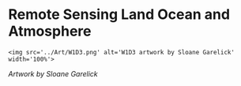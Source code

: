 # Remote Sensing Land Ocean and Atmosphere

 ````{div} full-width 
 <img src='../Art/W1D3.png' alt='W1D3 artwork by Sloane Garelick' width='100%'> 
```` 

*Artwork by Sloane Garelick*